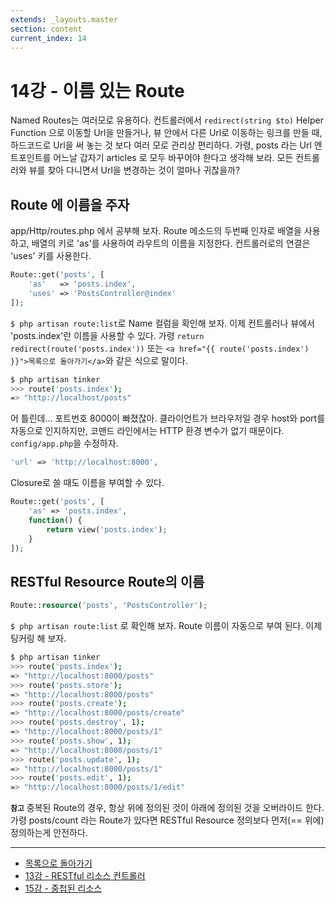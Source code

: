 ```yaml
---
extends: _layouts.master
section: content
current_index: 14
---
```


# 14강 - 이름 있는 Route

Named Routes는 여러모로 유용하다. 컨트롤러에서 `redirect(string $to)` Helper Function 으로 이동할 Url을 만들거나, 뷰 안에서 다른 Url로 이동하는 링크를 만들 때, 하드코드로 Url을 써 놓는 것 보다 여러 모로 관리상 편리하다. 가령, posts 라는 Url 엔트포인트를 어느날 갑자기 articles 로 모두 바꾸어야 한다고 생각해 보라. 모든 컨트롤러와 뷰를 찾아 다니면서 Url을 변경하는 것이 얼마나 귀찮을까?

## Route 에 이름을 주자

app/Http/routes.php 에서 공부해 보자. Route 메소드의 두번째 인자로 배열을 사용하고, 배열의 키로 'as'를 사용하여 라우트의 이름을 지정한다. 컨트롤러로의 연결은 'uses' 키를 사용한다.

```php
Route::get('posts', [
    'as'   => 'posts.index',
    'uses' => 'PostsController@index'
]);
```

`$ php artisan route:list`로 Name 컬럼을 확인해 보자. 이제 컨트롤러나 뷰에서 'posts.index'란 이름을 사용할 수 있다. 가령 `return redirect(route('posts.index'))` 또는 `<a href="{{ route('posts.index') }}">목록으로 돌아가기</a>`와 같은 식으로 말이다.

```bash
$ php artisan tinker
>>> route('posts.index');
=> "http://localhost/posts"
```

어 틀린데... 포트번호 8000이 빠졌잖아. 클라이언트가 브라우저일 경우 host와 port를 자동으로 인지하지만, 코맨드 라인에서는 HTTP 환경 변수가 없기 때문이다. `config/app.php`을 수정하자.

```php
'url' => 'http://localhost:8000',
```

Closure로 쓸 때도 이름을 부여할 수 있다.

```php
Route::get('posts', [
    'as' => 'posts.index',
    function() {
        return view('posts.index');
    }
]);
```

## RESTful Resource Route의 이름

```php
Route::resource('posts', 'PostsController');
```

`$ php artisan route:list` 로 확인해 보자. Route 이름이 자동으로 부여 된다. 이제 팅커링 해 보자.

```bash
$ php artisan tinker
>>> route('posts.index');
=> "http://localhost:8000/posts"
>>> route('posts.store');
=> "http://localhost:8000/posts"
>>> route('posts.create');
=> "http://localhost:8000/posts/create"
>>> route('posts.destroy', 1);
=> "http://localhost:8000/posts/1"
>>> route('posts.show', 1);
=> "http://localhost:8000/posts/1"
>>> route('posts.update', 1);
=> "http://localhost:8000/posts/1"
>>> route('posts.edit', 1);
=> "http://localhost:8000/posts/1/edit"
```

**`참고`** 중복된 Route의 경우, 항상 위에 정의된 것이 아래에 정의된 것을 오버라이드 한다. 가령 posts/count 라는 Route가 있다면 RESTful Resource 정의보다 먼저(== 위에) 정의하는게 안전하다.

<!--@start-->
---

- [목록으로 돌아가기](../readme.md)
- [13강 - RESTful 리소스 컨트롤러](13-restful-resource-controller.md)
- [15강 - 중첩된 리소스](15-nested-resources.md)
<!--@end-->
